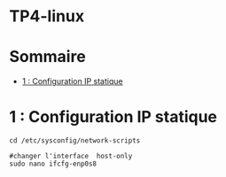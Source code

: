 # TP4-linux 

# Sommaire

- [1 : Configuration IP statique](#1-:-Configuration-IP-statique)

# 1 : Configuration IP statique

``` #chemin pour configurer l'interface host-only
cd /etc/sysconfig/network-scripts

#changer l'interface  host-only
sudo nano ifcfg-enp0s8
```
